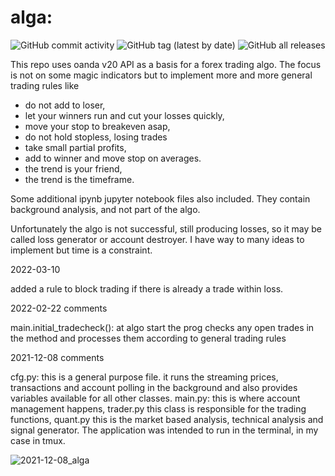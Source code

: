 # alga: 

![GitHub commit activity](https://img.shields.io/github/commit-activity/w/johnifx/alga) ![GitHub tag (latest by date)](https://img.shields.io/github/v/tag/johnifx/alga) ![GitHub all releases](https://img.shields.io/github/downloads/johnifx/alga/total)

This repo uses oanda v20 API as a basis for a forex trading algo. The focus is not on some magic indicators but to implement more and more general trading rules like 
- do not add to loser,
- let your winners run and cut your losses quickly,
- move your stop to breakeven asap,
- do not hold stopless, losing trades
- take small partial profits,
- add to winner and move stop on averages.
- the trend is your friend,
- the trend is the timeframe.

Some additional ipynb jupyter notebook files also included. They contain background analysis, and not part of the algo.

Unfortunately the algo is not successful, still producing losses, so it may be called loss generator or account destroyer.  I have way to many ideas to implement but time is a constraint.

2022-03-10

added a rule to block trading if there is already a trade within loss. 

2022-02-22 comments

main.initial_tradecheck(): at algo start the prog checks any open trades in the  method and processes them according to general trading rules

2021-12-08 comments

cfg.py: this is a general purpose file. it runs the streaming prices, transactions and account polling in the background and also provides variables available for all other classes.
main.py: this is where account management happens, trader.py this class is responsible for the trading functions, quant.py this is the market based analysis, technical analysis and signal generator.
The application was intended to run in the terminal, in my case in tmux.


![2021-12-08_alga](https://user-images.githubusercontent.com/70256142/145249113-bd38e462-3294-41a2-86ae-fa0a97743b0b.PNG)

